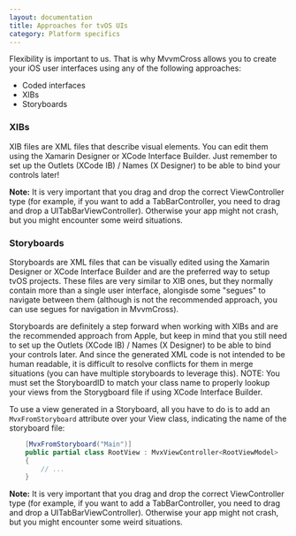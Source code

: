 ```yaml
---
layout: documentation
title: Approaches for tvOS UIs
category: Platform specifics
---
```


Flexibility is important to us. That is why MvvmCross allows you to create your iOS user interfaces using any of the following approaches:

- Coded interfaces
- XIBs 
- Storyboards

### XIBs

XIB files are XML files that describe visual elements. You can edit them using the Xamarin Designer or XCode Interface Builder. Just remember to set up the Outlets (XCode IB) / Names (X Designer) to be able to bind your controls later!

**Note:** It is very important that you drag and drop the correct ViewController type (for example, if you want to add a TabBarController, you need to drag and drop a UITabBarViewController). Otherwise your app might not crash, but you might encounter some weird situations.

### Storyboards

Storyboards are XML files that can be visually edited using the Xamarin Designer or XCode Interface Builder and are the preferred way to setup tvOS projects. These files are very similar to XIB ones, but they normally contain more than a single user interface, alongisde some "segues" to navigate between them (although is not the recommended approach, you can use segues for navigation in MvvmCross).

Storyboards are definitely a step forward when working with XIBs and are the recommended approach from Apple, but keep in mind that you still need to set up the Outlets (XCode IB) / Names (X Designer) to be able to bind your controls later. And since the generated XML code is not intended to be human readable, it is difficult to resolve conflicts for them in merge situations (you can have multiple storyboards to leverage this).  NOTE:  You must set the StoryboardID to match your class name to properly lookup your views from the Storygboard file if using XCode Interface Builder.  

To use a view generated in a Storyboard, all you have to do is to add an `MvxFromStoryboard` attribute over your View class, indicating the name of the storyboard file:

```c#
    [MvxFromStoryboard("Main")]
    public partial class RootView : MvxViewController<RootViewModel>
    {
        // ...
    }
```

**Note:** It is very important that you drag and drop the correct ViewController type (for example, if you want to add a TabBarController, you need to drag and drop a UITabBarViewController). Otherwise your app might not crash, but you might encounter some weird situations.

